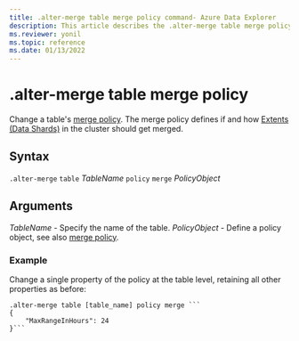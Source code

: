 ```yaml
---
title: .alter-merge table merge policy command- Azure Data Explorer
description: This article describes the .alter-merge table merge policy command in Azure Data Explorer.
ms.reviewer: yonil
ms.topic: reference
ms.date: 01/13/2022
---
```

# .alter-merge table merge policy

Change a table's [merge policy](mergepolicy.md). The merge policy defines if and how [Extents (Data Shards)](../management/extents-overview.md) in the cluster should get merged. 
 

## Syntax

`.alter-merge` `table` *TableName* `policy` `merge` *PolicyObject*

## Arguments

*TableName* - Specify the name of the table.
*PolicyObject* - Define a policy object, see also [merge policy](mergepolicy.md).

### Example

Change a single property of the policy at the table level, retaining all other properties as before:

```kusto
.alter-merge table [table_name] policy merge ```
{
    "MaxRangeInHours": 24
}```
```
